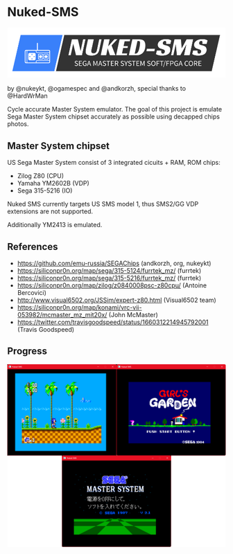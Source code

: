 # Nuked-SMS

![nukedsms_logo](nukedsms_logo.png)

by @nukeykt, @ogamespec and @andkorzh, special thanks to @HardWrMan

Cycle accurate Master System emulator. The goal of this project is emulate Sega Master System chipset accurately as possible using decapped chips photos.

## Master System chipset

US Sega Master System consist of 3 integrated cicuits + RAM, ROM chips:
* Zilog Z80 (CPU)
* Yamaha YM2602B (VDP)
* Sega 315-5216 (IO)

Nuked SMS currently targets US SMS model 1, thus SMS2/GG VDP extensions are not supported.

Additionally YM2413 is emulated.

## References
* https://github.com/emu-russia/SEGAChips (andkorzh, org, nukeykt)
* https://siliconpr0n.org/map/sega/315-5124/furrtek_mz/ (furrtek)
* https://siliconpr0n.org/map/sega/315-5216/furrtek_mz/ (furrtek)
* https://siliconpr0n.org/map/zilog/z0840008psc-z80cpu/ (Antoine Bercovici)
* http://www.visual6502.org/JSSim/expert-z80.html (Visual6502 team)
* https://siliconpr0n.org/map/konami/vrc-vii-053982/mcmaster_mz_mit20x/ (John McMaster)
* https://twitter.com/travisgoodspeed/status/1660312214945792001 (Travis Goodspeed)

## Progress

![progress](progress.png)
